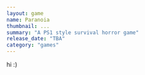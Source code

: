 ```yaml
---
layout: game
name: Paranoia
thumbnail: ...
summary: "A PS1 style survival horror game"
release_date: "TBA"
category: "games"
---
```

hi :)
